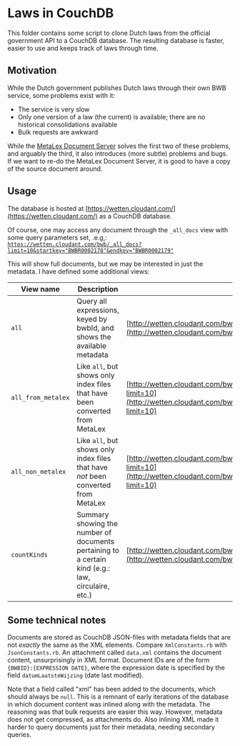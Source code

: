 Laws in CouchDB
===============
This folder contains some script to clone Dutch laws from the official government API to a CouchDB database. The resulting database is faster, easier to use and keeps track of laws through time.

Motivation
----------
While the Dutch government publishes Dutch laws through their own BWB service, some problems exist with it:

* The service is very slow
* Only one version of a law (the current) is available; there are no historical consolidations available
* Bulk requests are awkward

While the [MetaLex Document Server](http://doc.metalex.eu/) solves the first two of these problems, and arguably the third, it also introduces (more subtle) problems and bugs. If we want to re-do the MetaLex Document Server, it is good to have a copy of the source document around. 

Usage
-----
The database is hosted at [https://wetten.cloudant.com/](https://wetten.cloudant.com/) as a CouchDB database. 

Of course, one may access any document through the `_all_docs` view with some query parameters set, .e.g,:
[`https://wetten.cloudant.com/bwb/_all_docs?limit=10&startkey="BWBR0002178"&endkey="BWBR0002179"`](https://wetten.cloudant.com/bwb/_all_docs?limit=10&startkey="BWBR0002178"&endkey="BWBR0002179")

This will show full documents, but we may be interested in just the metadata. I have defined some additional views:

| View name          | Description                                                                                          | Example                                                                                                                                                                                 |
| ---                | ---                                                                                                  | ---                                                                                                                                                                                     |
| `all`              | Query all expressions, keyed by bwbId, and shows the available metadata                              | [http://wetten.cloudant.com/bwb/_design/RegelingInfo/_view/all?limit=10](http://wetten.cloudant.com/bwb/_design/RegelingInfo/_view/all?limit=10)                                        |
| `all_from_metalex` | Like `all`, but shows only index files that have been converted from MetaLex                         | [http://wetten.cloudant.com/bwb/_design/RegelingInfo/_view/all_from_metalex?limit=10](http://wetten.cloudant.com/bwb/_design/RegelingInfo/_view/all_from_metalex?limit=10)              |
| `all_non_metalex`  | Like `all`, but shows only index files that have *not* been converted from MetaLex                   | [http://wetten.cloudant.com/bwb/_design/RegelingInfo/_view/all_non_metalex?limit=10](http://wetten.cloudant.com/bwb/_design/RegelingInfo/_view/all_non_metalex?limit=10)                |
| `countKinds`       | Summary showing the number of documents pertaining to a certain kind (e.g.: law, circulaire, etc.)   | [http://wetten.cloudant.com/bwb/_design/RegelingInfo/_view/countKinds](http://wetten.cloudant.com/bwb/_design/RegelingInfo/_view/countKinds)                                            |

Some technical notes
--------------------
Documents are stored as CouchDB JSON-files with metadata fields that are not *exactly* the same as the XML elements. Compare `XmlConstants.rb` with `JsonConstants.rb`. An attachment called `data.xml` contains the document content, unsurprisingly in XML format. Document IDs are of the form `{BWBID}:{EXPRESSION DATE}`, where the expression date is specified by the field `datumLaatsteWijzing` (date last modified).

Note that a field called "xml" has been added to the documents, which should always be `null`. This is a remnant of early iterations of the database in which document content was inlined along with the metadata. The reasoning was that bulk requests are easier this way. However, metadata does not get compressed, as attachments do. Also inlining XML made it harder to query documents just for their metadata, needing secondary queries.
